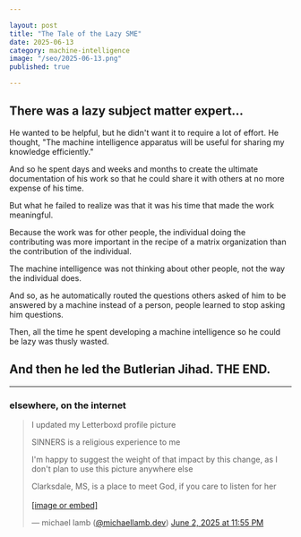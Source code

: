 ```yaml
---

layout: post
title: "The Tale of the Lazy SME"
date: 2025-06-13
category: machine-intelligence
image: "/seo/2025-06-13.png"
published: true

---
```


## There was a lazy subject matter expert...

He wanted to be helpful, but he didn't want it to require a lot of effort. He thought, "The machine intelligence apparatus will be useful for sharing my knowledge efficiently."

And so he spent days and weeks and months to create the ultimate documentation of his work so that he could share it with others at no more expense of his time. 

But what he failed to realize was that it was his time that made the work meaningful. 

Because the work was for other people, the individual doing the contributing was more important in the recipe of a matrix organization than the contribution of the individual.

The machine intelligence was not thinking about other people, not the way the individual does.

And so, as he automatically routed the questions others asked of him to be answered by a machine instead of a person, people learned to stop asking him questions.

Then, all the time he spent developing a machine intelligence so he could be lazy was thusly wasted.

## And then he led the Butlerian Jihad. THE END.

---

### elsewhere, on the internet

<blockquote class="bluesky-embed" data-bluesky-uri="at://did:plc:tjk5ddnhhjm5ndhvhubi4xwn/app.bsky.feed.post/3lqoiswt3l222" data-bluesky-cid="bafyreiejk2fs2jgkdx3n65mbtmfiecqmgliv3xuzty5dkr2qnchouzuhiu" data-bluesky-embed-color-mode="system"><p lang="en">I updated my Letterboxd profile picture

SINNERS is a religious experience to me

I&#x27;m happy to suggest the weight of that impact by this change, as I don&#x27;t plan to use this picture anywhere else

Clarksdale, MS, is a place to meet God, if you care to listen for her<br><br><a href="https://bsky.app/profile/did:plc:tjk5ddnhhjm5ndhvhubi4xwn/post/3lqoiswt3l222?ref_src=embed">[image or embed]</a></p>&mdash; michael lamb (<a href="https://bsky.app/profile/did:plc:tjk5ddnhhjm5ndhvhubi4xwn?ref_src=embed">@michaellamb.dev</a>) <a href="https://bsky.app/profile/did:plc:tjk5ddnhhjm5ndhvhubi4xwn/post/3lqoiswt3l222?ref_src=embed">June 2, 2025 at 11:55 PM</a></blockquote><script async src="https://embed.bsky.app/static/embed.js" charset="utf-8"></script>
